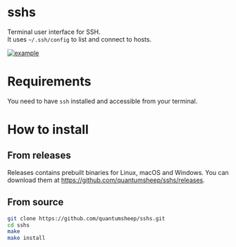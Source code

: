 # sshs
Terminal user interface for SSH.  
It uses `~/.ssh/config` to list and connect to hosts.

[![example](https://i.imgur.com/iPmiEVU.gif)](https://asciinema.org/a/465800)

# Requirements
You need to have `ssh` installed and accessible from your terminal.

# How to install
## From releases
Releases contains prebuilt binaries for Linux, macOS and Windows. You can download them at https://github.com/quantumsheep/sshs/releases.

## From source
```bash
git clone https://github.com/quantumsheep/sshs.git
cd sshs
make
make install
```
